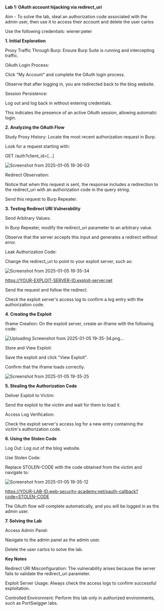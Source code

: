 **Lab 1: OAuth account hijacking via redirect_uri**

Aim - To solve the lab, steal an authorization code associated with the admin user, then use it to access their account and delete the user carlos

Use the following credentials: wiener:peter

**1. Initial Exploration**

Proxy Traffic Through Burp: Ensure Burp Suite is running and intercepting traffic.

OAuth Login Process:

Click "My Account" and complete the OAuth login process.

Observe that after logging in, you are redirected back to the blog website.

Session Persistence:

Log out and log back in without entering credentials.

This indicates the presence of an active OAuth session, allowing automatic login.

**2. Analyzing the OAuth Flow**

Study Proxy History: Locate the most recent authorization request in Burp.

Look for a request starting with:

GET /auth?client_id=[...]

![Screenshot from 2025-01-05 19-36-03](https://github.com/user-attachments/assets/c434ac3d-490f-478c-9f51-035df8cc596f)

Redirect Observation:

Notice that when this request is sent, the response includes a redirection to the redirect_uri with an authorization code in the query string.

Send this request to Burp Repeater.

**3. Testing Redirect URI Vulnerability**

Send Arbitrary Values:

In Burp Repeater, modify the redirect_uri parameter to an arbitrary value.

Observe that the server accepts this input and generates a redirect without error.

Leak Authorization Code:

Change the redirect_uri to point to your exploit server, such as:

![Screenshot from 2025-01-05 19-35-34](https://github.com/user-attachments/assets/2a7d1953-69b3-44e9-aeb1-3c2bb7f7446e)

https://YOUR-EXPLOIT-SERVER-ID.exploit-server.net

Send the request and follow the redirect.

Check the exploit server's access log to confirm a log entry with the authorization code.

**4. Creating the Exploit**

Iframe Creation: On the exploit server, create an iframe with the following code:

![Uploading Screenshot from 2025-01-05 19-35-34.png…]()
  
Store and View Exploit:

Save the exploit and click "View Exploit".

Confirm that the iframe loads correctly.

![Screenshot from 2025-01-05 19-35-25](https://github.com/user-attachments/assets/546da374-ca92-4e21-8b00-13b9e2e4471a)

**5. Stealing the Authorization Code**

Deliver Exploit to Victim:

Send the exploit to the victim and wait for them to load it.

Access Log Verification:

Check the exploit server's access log for a new entry containing the victim's authorization code.

**6. Using the Stolen Code**

Log Out: Log out of the blog website.

Use Stolen Code:

Replace STOLEN-CODE with the code obtained from the victim and navigate to:

![Screenshot from 2025-01-05 19-35-12](https://github.com/user-attachments/assets/243b9788-edcc-437c-a90e-f879d1738dbf)

https://YOUR-LAB-ID.web-security-academy.net/oauth-callback?code=STOLEN-CODE

The OAuth flow will complete automatically, and you will be logged in as the admin user.

**7. Solving the Lab**

Access Admin Panel:

Navigate to the admin panel as the admin user.

Delete the user carlos to solve the lab.

**Key Notes**

Redirect URI Misconfiguration: The vulnerability arises because the server fails to validate the redirect_uri parameter.

Exploit Server Usage: Always check the access logs to confirm successful exploitation.

Controlled Environment: Perform this lab only in authorized environments, such as PortSwigger labs.

